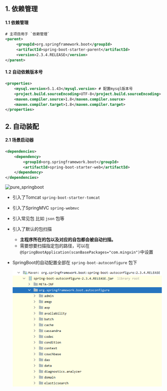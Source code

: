 ## 1. 依赖管理

#### 1.1 依赖管理

```xml
# 主项目用于 `依赖管理`
<parent>
     <groupId>org.springframework.boot</groupId>
     <artifactId>spring-boot-starter-parent</artifactId>
     <version>2.3.4.RELEASE</version>
</parent>
```

#### 1.2 自动依赖版本号

```xml
<properties>
    <mysql.version>5.1.43</mysql.version> # 配置mysql版本号
    <project.build.sourceEncoding>UTF-8</project.build.sourceEncoding>
    <maven.compiler.source>1.8</maven.compiler.source>
    <maven.compiler.target>1.8</maven.compiler.target>
</properties>
```







## 2. 自动装配



#### 2.1 场景启动器

```xml
<dependencies>
    <dependency>
        <groupId>org.springframework.boot</groupId>
        <artifactId>spring-boot-starter-web</artifactId>
    </dependency>
</dependencies>
```



![pure_springboot](C:/Users/chenmingxin7.360BUYAD/Desktop/pure_springboot.png)

+   引入了Tomcat  `spring-boot-starter-tomcat`
+   引入了SpringMVC  `spring-webmvc`
+   引入常见包 比如 `json` 包等
+   引入了默认的包扫描
    +   **主程序所在的包以及对应的自包都会被自动扫描。**
    +   需要想要扫描指定包的路径，可以在`@SpringBootApplication(scanBasePackages="com.mingxin")`中设置

+   SpringBoot的自动配置全部在  `spring-boot-autoconfigure` 包下

    ![image-20210819172811963](../../../LeetCode刷题/images/image-20210819172811963.png)